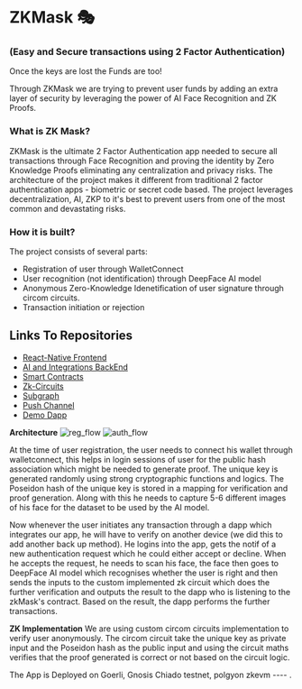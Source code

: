 # ZKMask 🎭
### (Easy and Secure transactions using 2 Factor Authentication)

Once the keys are lost the Funds are too! 

Through ZKMask we are trying to prevent user funds by adding an extra layer of security by leveraging the power of AI Face Recognition and ZK Proofs.

### What is ZK Mask?
ZKMask is the ultimate 2 Factor Authentication app needed to secure all transactions through Face Recognition and proving the identity by Zero Knowledge Proofs eliminating any centralization and privacy risks. The architecture of the project makes it different from traditional 2 factor authentication apps - biometric or secret code based. The project leverages decentralization, AI, ZKP to it's best to prevent users from one of the most common and devastating risks. 

### How it is built?
The project consists of several parts:
- Registration of user through WalletConnect
- User recognition (not identification) through DeepFace AI model
- Anonymous Zero-Knowledge Idenetification of user signature through circom circuits.
- Transaction initiation or rejection

## Links To Repositories
- [React-Native Frontend](https://github.com/zkMask/mobile-frontend)
- [AI and Integrations BackEnd](https://github.com/zkMask/backend)
- [Smart Contracts](https://github.com/zkMask/contracts)
- [Zk-Circuits](https://github.com/zkMask/zkMask-circuits)
- [Subgraph](https://github.com/zkMask/zkMask-subgraph)
- [Push Channel](https://github.com/zkMask/zkMask-pushNotif)
- [Demo Dapp](https://github.com/zkMask/TestingDapp)

**Architecture**
![reg_flow](https://github.com/zkMask/.github/assets/76250660/9462e666-f75e-494a-96ae-a254fda33a32)
![auth_flow](https://github.com/zkMask/.github/assets/76250660/40fa5ffd-899e-4e2c-b068-b2cd733a0363)

At the time of user registration, the user needs to connect his wallet through walletconnect, this helps in login sessions of user for the public hash association which might be needed to generate proof. The unique key is generated randomly using strong cryptographic functions and logics. The Poseidon hash of the unique key is stored in a mapping for verification and proof generation. Along with this he needs to capture 5-6 different images of his face for the dataset to be used by the AI model.<br>

Now whenever the user initiates any transaction through a dapp which integrates our app, he will have to verify on another device (we did this to add another back up method). He logins into the app, gets the notif of a new authentication request which he could either accept or decline. When he accepts the request, he needs to scan his face, the face then goes to DeepFace AI model which recognises whether the user is right and then sends the inputs to the custom implemented zk circuit which does the further verification and outputs the result to the dapp who is listening to the zkMask's contract. Based on the result, the dapp performs the further transactions.

**ZK Implementation**
We are using custom circom circuits implementation to verify user anonymously. The circom circuit take the unique key as private input and the Poseidon hash as the public input and using the circuit maths verifies that the proof generated is correct or not based on the circuit logic. 
 
The App is Deployed on Goerli, Gnosis Chiado testnet, polgyon zkevm ---- .


